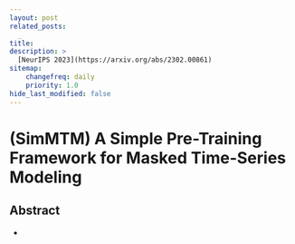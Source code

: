 ```yaml
---
layout: post
related_posts:
  _
title: 
description: >
  [NeurIPS 2023](https://arxiv.org/abs/2302.00861)
sitemap:
    changefreq: daily
    priority: 1.0
hide_last_modified: false
---
```


# (SimMTM) A Simple Pre-Training Framework for Masked Time-Series Modeling

## Abstract
- 